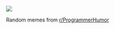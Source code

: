 ![](https://preview.redd.it/knou0npmpmff1.png?width=640&crop=smart&auto=webp&s=e5fc7dadb426d9d99ae9e9da9ea)

 Random memes from [r/ProgrammerHumor](https://www.reddit.com/r/ProgrammerHumor/)
